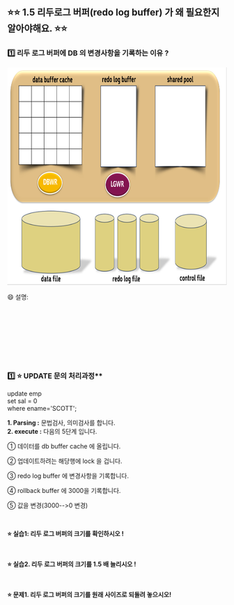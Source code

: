 
## ⭐⭐  1.5 리두로그 버퍼(redo log buffer) 가 왜 필요한지 알아야해요. ⭐⭐


### 1️⃣  리두 로그 버퍼에  DB 의 변경사항을 기록하는 이유 ? 

 
<img src="https://github.com/oracleyu01/oracle_admin/blob/main/%EC%98%A4%EB%9D%BC%ED%81%B4%20%EA%B8%B0%EB%B3%B8%20%EA%B5%AC%EC%A1%B0.png" width="800" height="500">

😄 설명:  
&nbsp;  
&nbsp;  
&nbsp;  
&nbsp;  
&nbsp;  
&nbsp;  
&nbsp;  
&nbsp;  

### 1️⃣ ⭐ UPDATE 문의 처리과정** 

  update  emp  
   set  sal = 0  
   where ename='SCOTT';  

  **1.  Parsing :**   문법검사, 의미검사를 합니다.  
  **2.  execute :**  다음의 5단계 입니다.
 &nbsp;    

 ① 데이터를 db buffer cache 에 올립니다.  
 
 ② 업데이트하려는 해당행에 lock 을 겁니다.  
 
 ③ redo log buffer 에 변경사항을 기록합니다.  
 
 ④ rollback buffer 에 3000을 기록합니다.  
 
 ⑤ 값을 변경(3000-->0 변경)  
 
&nbsp; 
&nbsp; 
&nbsp; 
&nbsp; 


**⭐ 실습1:    리두 로그 버퍼의 크기를 확인하시오 !**  

&nbsp; 
&nbsp; 
&nbsp; 
&nbsp; 
&nbsp; 
&nbsp; 
&nbsp; 
&nbsp; 
&nbsp; 
&nbsp; 
&nbsp; 
&nbsp; 




**⭐ 실습2. 리두 로그 버퍼의 크기를 1.5 배 늘리시오 !**  

&nbsp; 
&nbsp; 
&nbsp; 
&nbsp; 
&nbsp; 
&nbsp; 
&nbsp; 
&nbsp; 
&nbsp; 
&nbsp; 
&nbsp; 
&nbsp; 

**⭐ 문제1. 리두 로그 버퍼의 크기를 원래 사이즈로 되돌려 놓으시오!**   

&nbsp; 
&nbsp; 
&nbsp; 
&nbsp; 
&nbsp; 
&nbsp; 
&nbsp; 
&nbsp; 
&nbsp; 
&nbsp; 
&nbsp; 
&nbsp; 
